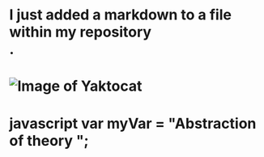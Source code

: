 # <h1></h1>
# <footer>I just added a markdown to a file within my repository </footer>.
# ![Image of Yaktocat](https://octodex.github.com/images/yaktocat.png)
 # javascript var myVar = "Abstraction of theory ";

